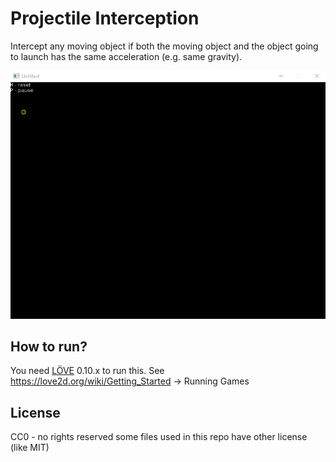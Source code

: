 # Projectile Interception

Intercept any moving object if both the moving object and the object going to launch has the same acceleration (e.g. same gravity).

![Screen capture](capture.gif)

## How to run?
You need [LÖVE](http://love2d.org/) 0.10.x to run this.
See https://love2d.org/wiki/Getting_Started -> Running Games

## License
CC0 - no rights reserved
some files used in this repo have other license (like MIT)